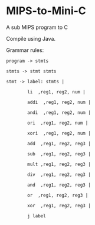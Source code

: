 # MIPS-to-Mini-C
A sub MIPS program to C
<p>
  
  Compile using Java.
  
  Grammar rules:
  
    program -> stmts
  
    stmts -> stmt stmts
  
    stmt -> label: stmts |
  
            li  ,reg1, reg2, num |
            
            addi  ,reg1, reg2, num |
            
            andi  ,reg1, reg2, num |
            
            ori  ,reg1, reg2, num |
            
            xori  ,reg1, reg2, num |
            
            add  ,reg1, reg2, reg3 |
            
            sub  ,reg1, reg2, reg3 |
            
            mult ,reg1, reg2, reg3 |
            
            div  ,reg1, reg2, reg3 |
            
            and  ,reg1, reg2, reg3 |
            
            or  ,reg1, reg2, reg3 |
            
            xor  ,reg1, reg2, reg3 |
            
            j label
